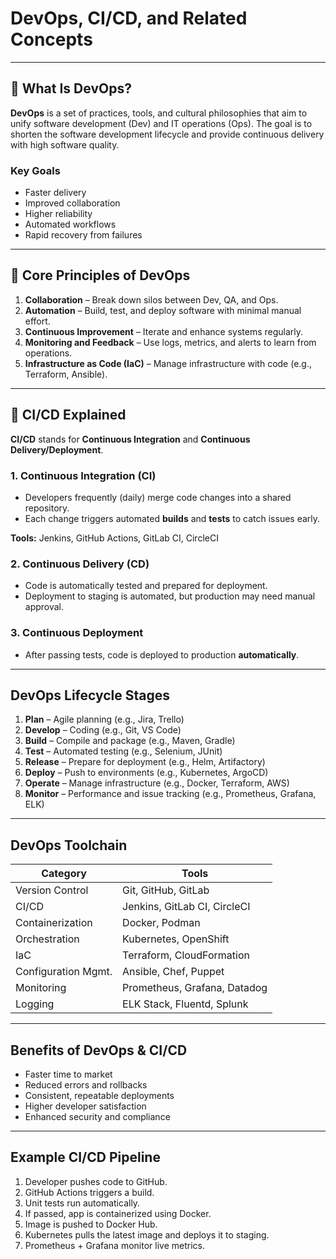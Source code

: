 # DevOps, CI/CD, and Related Concepts

---

## 🔧 What Is DevOps?

**DevOps** is a set of practices, tools, and cultural philosophies that aim to unify software development (Dev) and IT operations (Ops). The goal is to shorten the software development lifecycle and provide continuous delivery with high software quality.

### Key Goals

- Faster delivery
- Improved collaboration
- Higher reliability
- Automated workflows
- Rapid recovery from failures

---

## 🧱 Core Principles of DevOps

1. **Collaboration** – Break down silos between Dev, QA, and Ops.
2. **Automation** – Build, test, and deploy software with minimal manual effort.
3. **Continuous Improvement** – Iterate and enhance systems regularly.
4. **Monitoring and Feedback** – Use logs, metrics, and alerts to learn from operations.
5. **Infrastructure as Code (IaC)** – Manage infrastructure with code (e.g., Terraform, Ansible).

---

## 🔁 CI/CD Explained

**CI/CD** stands for **Continuous Integration** and **Continuous Delivery/Deployment**.

### 1. Continuous Integration (CI)

- Developers frequently (daily) merge code changes into a shared repository.
- Each change triggers automated **builds** and **tests** to catch issues early.

**Tools:** Jenkins, GitHub Actions, GitLab CI, CircleCI

### 2. Continuous Delivery (CD)

- Code is automatically tested and prepared for deployment.
- Deployment to staging is automated, but production may need manual approval.

### 3. Continuous Deployment

- After passing tests, code is deployed to production **automatically**.

---

## DevOps Lifecycle Stages

1. **Plan** – Agile planning (e.g., Jira, Trello)
2. **Develop** – Coding (e.g., Git, VS Code)
3. **Build** – Compile and package (e.g., Maven, Gradle)
4. **Test** – Automated testing (e.g., Selenium, JUnit)
5. **Release** – Prepare for deployment (e.g., Helm, Artifactory)
6. **Deploy** – Push to environments (e.g., Kubernetes, ArgoCD)
7. **Operate** – Manage infrastructure (e.g., Docker, Terraform, AWS)
8. **Monitor** – Performance and issue tracking (e.g., Prometheus, Grafana, ELK)

---

## DevOps Toolchain

| Category            | Tools                        |
| ------------------- | ---------------------------- |
| Version Control     | Git, GitHub, GitLab          |
| CI/CD               | Jenkins, GitLab CI, CircleCI |
| Containerization    | Docker, Podman               |
| Orchestration       | Kubernetes, OpenShift        |
| IaC                 | Terraform, CloudFormation    |
| Configuration Mgmt. | Ansible, Chef, Puppet        |
| Monitoring          | Prometheus, Grafana, Datadog |
| Logging             | ELK Stack, Fluentd, Splunk   |

---

## Benefits of DevOps & CI/CD

- Faster time to market
- Reduced errors and rollbacks
- Consistent, repeatable deployments
- Higher developer satisfaction
- Enhanced security and compliance

---

## Example CI/CD Pipeline

1. Developer pushes code to GitHub.
2. GitHub Actions triggers a build.
3. Unit tests run automatically.
4. If passed, app is containerized using Docker.
5. Image is pushed to Docker Hub.
6. Kubernetes pulls the latest image and deploys it to staging.
7. Prometheus + Grafana monitor live metrics.

